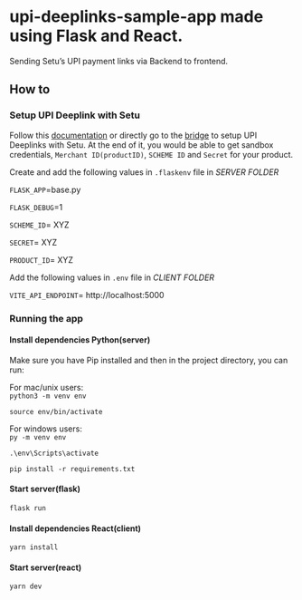 # upi-deeplinks-sample-app made using Flask and React.

Sending Setu’s UPI payment links via Backend to frontend.

## How to

### Setup UPI Deeplink with Setu

Follow this [documentation](https://docs.setu.co/payments/upi-deeplinks/quickstart) or directly go to the [bridge](https://bridge.setu.co/) to setup UPI Deeplinks with Setu. At the end of it, you would be able to get sandbox credentials, `Merchant ID(productID)`, `SCHEME ID` and `Secret` for your product.

Create and add the following values in `.flaskenv` file in *SERVER FOLDER*

`FLASK_APP`=base.py<br/>

`FLASK_DEBUG`=1<br/>

`SCHEME_ID`= XYZ<br/>

`SECRET`= XYZ<br/>

`PRODUCT_ID`= XYZ<br/>

Add the following values in `.env` file in *CLIENT FOLDER*

`VITE_API_ENDPOINT`= http://localhost:5000



### Running the app


#### Install dependencies Python(server)

Make sure you have Pip installed and then in the project directory, you can run:<br/>

For mac/unix users:<br/>
`python3 -m venv env`<br/>

`source env/bin/activate`<br/>

For windows users: <br/>`py -m venv env`<br/>

`.\env\Scripts\activate`<br/>

`pip install -r requirements.txt`

#### Start server(flask)

`flask run`

#### Install dependencies React(client)

`yarn install`

#### Start server(react)

`yarn dev`
